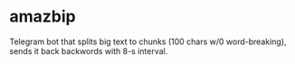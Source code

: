 # amazbip

Telegram bot that splits big text to chunks (100 chars w/0 word-breaking), sends it back backwords with 8-s interval.
